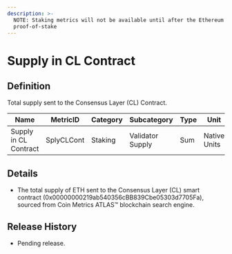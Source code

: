 ```yaml
---
description: >-
  NOTE: Staking metrics will not be available until after the Ethereum Merge to
  proof-of-stake
---
```


# Supply in CL Contract

## Definition

Total supply sent to the Consensus Layer (CL) Contract.

| Name                  | MetricID   | Category | Subcategory      | Type | Unit         | Interval |
| --------------------- | ---------- | -------- | ---------------- | ---- | ------------ | -------- |
| Supply in CL Contract | SplyCLCont | Staking  | Validator Supply | Sum  | Native Units | 1 day    |

## Details

* The total supply of ETH sent to the Consensus Layer (CL) smart contract (0x00000000219ab540356cBB839Cbe05303d7705Fa), sourced from Coin Metrics ATLAS™ blockchain search engine.

## Release History

* Pending release.
